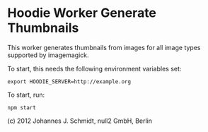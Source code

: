 # Hoodie Worker Generate Thumbnails

This worker generates thumbnails from images
for all image types supported by imagemagick.

To start, this needs the following environment variables set:

    export HOODIE_SERVER=http://example.org


To start, run:

    npm start


(c) 2012 Johannes J. Schmidt, null2 GmbH, Berlin
